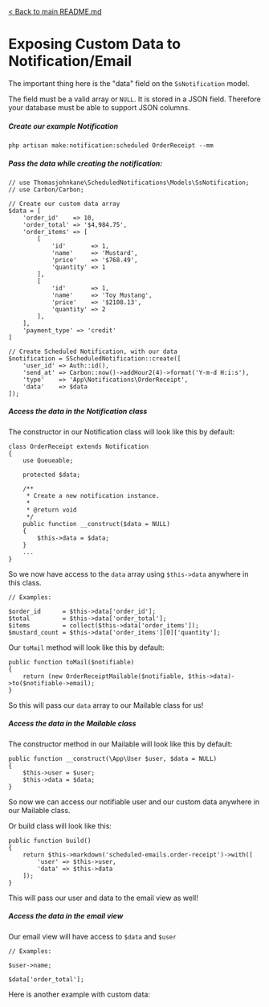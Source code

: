 [< Back to main README.md](https://github.com/thomasjohnkane/laravel-snooze)
# Exposing Custom Data to Notification/Email

The important thing here is the "data" field on the `SsNotification` model.

The field must be a valid array or `NULL`. It is stored in a JSON field. Therefore your database must be able to support JSON columns.
##### Create our example Notification

`php artisan make:notification:scheduled OrderReceipt --mm`

##### Pass the data while creating the notification:

```
// use Thomasjohnkane\ScheduledNotifications\Models\SsNotification;
// use Carbon/Carbon;

// Create our custom data array
$data = [
    'order_id'    => 10,
    'order_total' => '$4,984.75',
    'order_items' => [
        [
            'id'       => 1,
            'name'     => 'Mustard',
            'price'    => '$768.49',
            'quantity' => 1
        ],
        [
            'id'       => 1,
            'name'     => 'Toy Mustang',
            'price'    => '$2108.13',
            'quantity' => 2
        ],
    ],
    'payment_type' => 'credit'
]

// Create Scheduled Notification, with our data
$notification = SScheduledNotification::create([
    'user_id' => Auth::id(),
    'send_at' => Carbon::now()->addHour2(4)->format('Y-m-d H:i:s'),
    'type'    => 'App\Notifications\OrderReceipt',
    'data'    => $data
]);
```

##### Access the data in the Notification class

The constructor in our Notification class will look like this by default:

```
class OrderReceipt extends Notification
{
    use Queueable;

    protected $data;

    /**
     * Create a new notification instance.
     *
     * @return void
     */
    public function __construct($data = NULL)
    {
        $this->data = $data;
    }
    ...
}
```

So we now have access to the `data` array using `$this->data` anywhere in this class.

```
// Examples:

$order_id      = $this->data['order_id'];
$total         = $this->data['order_total'];
$items         = collect($this->data['order_items']);
$mustard_count = $this->data['order_items'][0]['quantity'];
```

Our `toMail` method will look like this by default:

```
public function toMail($notifiable)
{
    return (new OrderReceiptMailable($notifiable, $this->data)->to($notifiable->email);
}
```

So this will pass our `data` array to our Mailable class for us!

##### Access the data in the Mailable class

The constructor method in our Mailable will look like this by default:

```
public function __construct(\App\User $user, $data = NULL)
{
    $this->user = $user;
    $this->data = $data;
}
```

So now we can access our notifiable user and our custom data anywhere in our Mailable class.

Or build class will look like this:

```
public function build()
{
    return $this->markdown('scheduled-emails.order-receipt')->with([
        'user' => $this->user,
        'data' => $this->data
    ]);
}
```

This will pass our user and data to the email view as well!

##### Access the data in the email view

Our email view will have access to `$data` and `$user`

```
// Examples:

$user->name;

$data['order_total'];
```

Here is another example with custom data:
